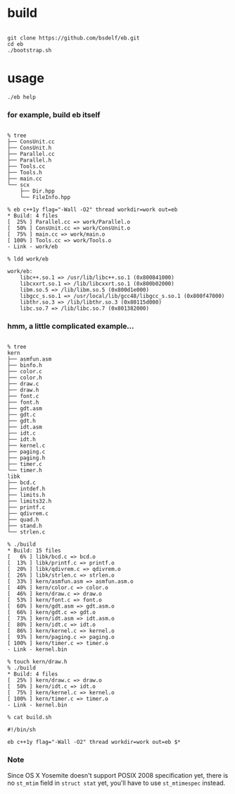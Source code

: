 # build
<pre><code>
git clone https://github.com/bsdelf/eb.git
cd eb
./bootstrap.sh
</code></pre>
# usage
`./eb help`

### for example, build eb itself
<pre><code>
% tree
├── ConsUnit.cc
├── ConsUnit.h
├── Parallel.cc
├── Parallel.h
├── Tools.cc
├── Tools.h
├── main.cc
└── scx
    ├── Dir.hpp
    └── FileInfo.hpp

% eb c++1y flag="-Wall -O2" thread workdir=work out=eb
* Build: 4 files
[  25% ] Parallel.cc => work/Parallel.o
[  50% ] ConsUnit.cc => work/ConsUnit.o
[  75% ] main.cc => work/main.o
[ 100% ] Tools.cc => work/Tools.o
- Link - work/eb

% ldd work/eb

work/eb:
	libc++.so.1 => /usr/lib/libc++.so.1 (0x800841000)
	libcxxrt.so.1 => /lib/libcxxrt.so.1 (0x800b02000)
	libm.so.5 => /lib/libm.so.5 (0x800d1e000)
	libgcc_s.so.1 => /usr/local/lib/gcc48/libgcc_s.so.1 (0x800f47000)
	libthr.so.3 => /lib/libthr.so.3 (0x80115d000)
	libc.so.7 => /lib/libc.so.7 (0x801382000)
</code></pre>

### hmm, a little complicated example...
<pre><code>
% tree
kern
├── asmfun.asm
├── binfo.h
├── color.c
├── color.h
├── draw.c
├── draw.h
├── font.c
├── font.h
├── gdt.asm
├── gdt.c
├── gdt.h
├── idt.asm
├── idt.c
├── idt.h
├── kernel.c
├── paging.c
├── paging.h
├── timer.c
└── timer.h
libk
├── bcd.c
├── intdef.h
├── limits.h
├── limits32.h
├── printf.c
├── qdivrem.c
├── quad.h
├── stand.h
└── strlen.c

% ./build
* Build: 15 files
[   6% ] libk/bcd.c => bcd.o
[  13% ] libk/printf.c => printf.o
[  20% ] libk/qdivrem.c => qdivrem.o
[  26% ] libk/strlen.c => strlen.o
[  33% ] kern/asmfun.asm => asmfun.asm.o
[  40% ] kern/color.c => color.o
[  46% ] kern/draw.c => draw.o
[  53% ] kern/font.c => font.o
[  60% ] kern/gdt.asm => gdt.asm.o
[  66% ] kern/gdt.c => gdt.o
[  73% ] kern/idt.asm => idt.asm.o
[  80% ] kern/idt.c => idt.o
[  86% ] kern/kernel.c => kernel.o
[  93% ] kern/paging.c => paging.o
[ 100% ] kern/timer.c => timer.o
- Link - kernel.bin

% touch kern/draw.h
% ./build          
* Build: 4 files
[  25% ] kern/draw.c => draw.o
[  50% ] kern/idt.c => idt.o
[  75% ] kern/kernel.c => kernel.o
[ 100% ] kern/timer.c => timer.o
- Link - kernel.bin

% cat build.sh

#!/bin/sh

eb c++1y flag="-Wall -O2" thread workdir=work out=eb $*
</code></pre>

### Note
Since OS X Yosemite doesn't support POSIX 2008 specification yet, there is no `st_mtim` field in `struct stat` yet, you'll have to use `st_mtimespec` instead.